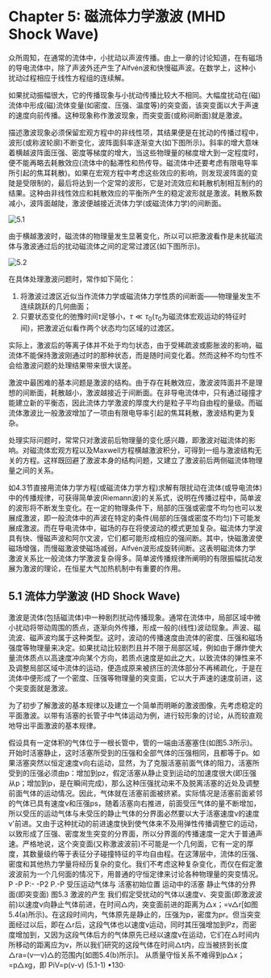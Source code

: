 # Chapter 5: 磁流体力学激波 (MHD Shock Wave)

众所周知，在通常的流体中，小扰动以声波传播。由上一章的讨论知道，在有磁场的导电流体中，除了声波外还产生了Alfvén波和快慢磁声波。在数学上，这种小扰动过程相应于线性方程组的连续解。

如果扰动振幅很大，它的传播现象与小扰动传播比较大不相同。大幅度扰动在(磁)流体中形成(磁)流体变量(如密度、压强、温度等)的突变面，该突变面以大于声速的速度向前传播。这种现象称作激波现象，而突变面(或称间断面)就是激波。

描述激波现象必须保留宏观方程中的非线性项，其结果便是在扰动的传播过程中，波形(或称波轮廓)不断变化，波阵面斜率逐渐变大(如下图所示)。斜率的增大意味着横越波阵面压强、密度等梯度的增大，当这些物理量的梯度增大到一定程度时，便不能再略去耗散效应(流体中的黏滞性和热传导。磁流体中还要考虑有限电导率所引起的焦耳耗散)。如果在宏观方程中考虑这些效应的影响，则发现波阵面的变陡是受限制的，最后将达到一个定常的波形，它是对流效应和耗散机制相互制约的结果。这种由非线性效应和耗散效应的平衡所产生的稳定波形就是激波。耗散系数减小，波阵面越陡，激波便越接近流体力学(或磁流体力学)的间断面。

![5.1](Figures/5.1.jpg)

由于横越激波时，磁流体的物理量发生显著变化，所以可以把激波看作是未扰磁流体与激波通过后的扰动磁流体之间的定常过渡区(如下图所示)。

![5.2](Figures/5.2.jpg)

在具体处理激波问题时，常作如下简化：

1. 将激波过渡区近似当作流体力学或磁流体力学性质的间断面——物理量发生不连续跳跃的几何曲面；
2. 只要状态变化的弛豫时间$\tau$足够小，$\tau \ll \tau_0$($\tau_0$为磁流体宏观运动的特征时间)，把激波近似看作两个状态均匀区域的过渡区。

实际上，激波后的等离子体并不处于均匀状态，由于受稀疏波或膨胀波的影响，磁流体不能保持激波刚通过时的那种状态，而是随时间变化着。然而这种不均匀性不会给激波问题的处理结果带来很大误差。

激波中最困难的基本问题是激波的结构。由于存在耗散效应，激波波阵面并不是理想的间断面，耗散越小，激波越接近于间断面。在非导电流体中，只有通过碰撞才能建立新的平衡态，因此流体力学激波的厚度大约是粒子平均自由程的量级。而磁流体激波比一般激波增加了一项由有限电导率引起的焦耳耗散，激波结构更为复杂。

处理实际问题时，常常只对激波前后物理量的变化感兴趣，即激波对磁流体的影响。对磁流体宏观方程以及Maxwell方程横越激波积分，可得到一组与激波结构无关的方程。这样既回避了激波本身的结构问题，又建立了激波前后两侧磁流体物理量之间的关系。

如4.3节直接用流体力学方程(或磁流体力学方程)求解有限扰动在流体(或导电流体)中的传播规律，可获得简单波(Riemann波)的关系式，说明在传播过程中，简单波的波形将不断发生变化。在一定的物理条件下，局部的压强或密度不均匀也可以发展成激波，即一般流体中的声波在特定的条件(局部的压强或密度不均匀)下可能发展成激波。而在导电流体中，磁场的存在将使波动的模式更加复杂。磁流体力学波具有快、慢磁声波和阿尔文波，它们都可能形成相应的强间断。其中，快磁激波使磁场增强，而慢磁激波使磁场减弱，Alfvén波形成旋转间断。这表明磁流体力学激波关系比一般流体力学激波复杂得多。简单波传播规律所阐明的有限振幅扰动发展为激波的理论，在恒星大气加热机制中有重要的作用。

## 5.1 流体力学激波 (HD Shock Wave)

激波是流体(包括磁流体)中一种剧烈扰动传播现象。通常在流体中，局部区域中微小扰动将带动周围的质点，逐渐向外传播，形成一般的(线性)波动现象。声波、磁流波、磁声波均属于这种类型。这时，波动的传播速度由流体的密度、压强和磁场强度等物理量来决定。如果扰动比较剧烈且并不限于局部区域，例如由于爆炸使大量流体质点以高速度冲向某个方向，若质点速度是如此之大，以致流体的弹性来不及调整局部区域中流体的运动，便造成原来被挤压的流体部分不再稀疏化，于是在流体中便形成了一个密度、压强等物理量的突变面，它以大于声速的速度前进，这个突变面就是激波。

为了初步了解激波的基本规律以及建立一个简单而明晰的激波图像，先考虑稳定的平面激波。以带有活塞的长管子中气体运动为例，进行较形象的讨论，从而较直观地导出平面激波的基本规律。

假设具有一定体积的气体位于一根长管中，管的一端由活塞塞住(如图5.3所示)。开始时活塞静止，这时活塞所受到的压强和全部气体的压强相同，且都等于p。如果活塞突然以恒定速度v向右运动，显然，为了克服活塞前面气体的阻力，活塞所受到的压强必须由p：增加到pz，假定活塞从静止变到运动的加速度很大(即压强从p；增加到p，是在瞬间完成)，那么这种压强扰动来不及脱离活塞的近处及调整前面气体的运动情况。因此，气体就在活塞前面被挤紧。实际情况是活塞前面紧邻的气体已具有速度v和压强ps，随着活塞向右推进，前面受压气体的量不断增加，所以受压的运动气体与未受压的静止气体的分界面必然要以大于活塞速度v的速度v'前进。又由于这种扰动的前进速度快到使气体来不及用弹性传播调整它的运动，以致形成了压强、密度发生突变的分界面，所以分界面的传播速度一定大于普通声速。严格地说，这个突变面(又称激波波前)不可能是一个几何面，它有一定的厚度，其数量级约等于表征分子碰撞特征的平均自由程。在这薄层中，流体的压强、密度和其他热力学量将经历复杂的变化。我们不考虑这种复杂变化，而仅在假定激波波前为一个几何面的情况下，用普通的守恒定律来讨论各种物理量的突变情况。
P -P P:- -P2 P.-P
受压运动气体与
活塞初始位置 运动中的活塞 静止气体的分界
面(即突变面)
图5.3 激波的产生
我们假定受扰动的气体以速度v、突变面(即激波波前)以速度v向静止气体前进，在时间△内，突变面前进的距离为△x；=v△r[如图5.4(a)所示)。在这段时间内，气体原先是静止的，压强为p，密度为pr。但当突变面经过以后，即在△r后，这段气体也以速度v运动，同时其压强增加到Pz，而密度增加到，又因为这段气体后方的气体原先已经以速度v在运动，它们在△时间内所移动的距离应为v，所以我们研究的这段气体在时间△t内，应当被挤到长度△ra=(v一v)△的范围内[如图5.4(b)所示]。
从质量守恒关系不难得到p△x；=p△xg，即
PiV=p(v-v) (5.1-1)
•130·